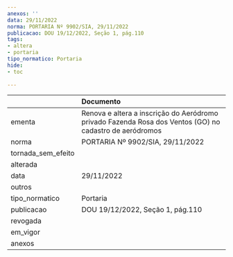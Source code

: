 ```yaml
---
anexos: ''
data: 29/11/2022
norma: PORTARIA Nº 9902/SIA, 29/11/2022
publicacao: DOU 19/12/2022, Seção 1, pág.110
tags:
- altera
- portaria
tipo_normatico: Portaria
hide: 
- toc 
 
---
```


|                    | Documento                                                                                               |
|:-------------------|:--------------------------------------------------------------------------------------------------------|
| ementa             | Renova e altera a inscrição do Aeródromo privado Fazenda Rosa dos Ventos (GO) no cadastro de aeródromos |
| norma              | PORTARIA Nº 9902/SIA, 29/11/2022                                                                        |
| tornada_sem_efeito |                                                                                                         |
| alterada           |                                                                                                         |
| data               | 29/11/2022                                                                                              |
| outros             |                                                                                                         |
| tipo_normatico     | Portaria                                                                                                |
| publicacao         | DOU 19/12/2022, Seção 1, pág.110                                                                        |
| revogada           |                                                                                                         |
| em_vigor           |                                                                                                         |
| anexos             |                                                                                                         |